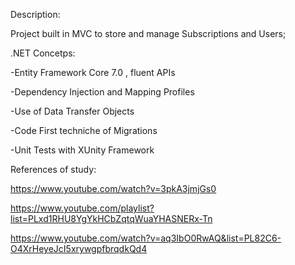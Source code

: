 Description: 


Project built in MVC to store and manage Subscriptions and Users;

.NET Concetps:

-Entity Framework Core 7.0 , fluent APIs 

-Dependency Injection and Mapping Profiles

-Use of Data Transfer Objects 

-Code First techniche of Migrations

-Unit Tests with XUnity Framework 


References of study:


https://www.youtube.com/watch?v=3pkA3jmjGs0

https://www.youtube.com/playlist?list=PLxd1RHU8YgYkHCbZqtqWuaYHASNERx-Tn

https://www.youtube.com/watch?v=aq3IbO0RwAQ&list=PL82C6-O4XrHeyeJcI5xrywgpfbrqdkQd4
